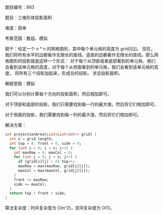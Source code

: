 题目编号：883

题目：三维形体投影面积

难度：简单

考察范围：数组、模拟

题干：给定一个 n * n 的网格图形，其中每个单元格的高度为 grid[i][j]。
现在，我们将所有水平的边都看作无限长的直线，竖直的边都看作无限长的直线。那么网格图形的投影就是这样一个形式：
对于每个从顶部或者底部看到的单元格，我们会看到该单元格的高度，对于每个从侧面看到的单元格，我们会看到该单元格的高度。
将所有三个投影加起来，形成总的投影。
求总投影面积。

解题思路：模拟

我们可以分别计算每个方向的投影面积，然后相加即可。

对于顶部和底部的投影，我们只需要找到每一行的最大值，然后将它们相加即可。

对于侧面的投影，我们需要找到每一列的最大值，然后将它们相加即可。

解决方案：

```dart
int projectionArea(List<List<int>> grid) {
  int n = grid.length;
  int top = 0, front = 0, side = 0;
  for (int i = 0; i < n; i++) {
    int maxRow = 0, maxCol = 0;
    for (int j = 0; j < n; j++) {
      if (grid[i][j] > 0) top++;
      maxRow = max(maxRow, grid[i][j]);
      maxCol = max(maxCol, grid[j][i]);
    }
    front += maxRow;
    side += maxCol;
  }
  return top + front + side;
}
```

算法复杂度：时间复杂度为 O(n^2)，空间复杂度为 O(1)。